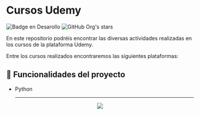 # Cursos Udemy
![Badge en Desarollo](https://img.shields.io/badge/STATUS-EN%20DESAROLLO-green)
![GitHub Org's stars](https://img.shields.io/badge/Release%20Date-December-blue)

En este repositorio podréis encontrar las diversas actividades realizadas en los cursos de la plataforma Udemy. 

Entre los cursos realizados encontraremos las siguientes plataformas:

## :hammer: Funcionalidades del proyecto


- Python
 
  
  ---

<center>
 <img src="https://logos-world.net/wp-content/uploads/2021/11/Udemy-Symbol.png" >
 